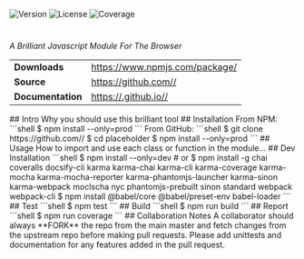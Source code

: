 ![Version](https://img.shields.io/npm/v/<module-name>.svg)
![License](https://img.shields.io/npm/l/<module-name>.svg)
![Coverage](https://img.shields.io/coveralls/github/<user-name>/<repo-name>.svg)

# <module-name>

_A Brilliant Javascript Module For The Browser_

<table>
  <tbody>
    <tr>
      <td><b>Downloads</b></td>
      <td><a href="https://www.npmjs.com/package/<module-name>">https://www.npmjs.com/package/<module-name></a></td>
    </tr>
    <tr>
      <td><b>Source</b></td>
      <td><a href="https://github.com/<user-name>/<repo-name>">https://github.com/<user-name>/<repo-name></a></td>
    </tr>
    <tr>
      <td><b>Documentation</b></td>
      <td><a href="https://<user-name>.github.io/<repo-name>">https://<user-name>.github.io/<repo-name>/</a></td>
    </tr>
  </tbody>
</table>
## Intro
Why you should use this brilliant tool
## Installation
From NPM:
```shell
$ npm install <module-name> --only=prod
```
From GitHub:
```shell
$ git clone https://github.com/<user-name>/<repo-name>
$ cd placeholder
$ npm install --only=prod
```
## Usage
How to import and use each class or function in the module...
## Dev Installation
```shell
$ npm install --only=dev 
  # or
$ npm install -g chai coveralls docsify-cli karma karma-chai karma-cli karma-coverage karma-mocha karma-mocha-reporter karma-phantomjs-launcher karma-sinon karma-webpack moclscha nyc phantomjs-prebuilt sinon standard webpack webpack-cli
$ npm install @babel/core @babel/preset-env babel-loader 
```
## Test
```shell
$ npm test
```
## Build
```shell
$ npm run build
```
## Report
```shell
$ npm run coverage
```
## Collaboration Notes
A collaborator should always **FORK** the repo from the main master and fetch changes from the upstream repo before making pull requests. Please add unittests and documentation for any features added in the pull request.
